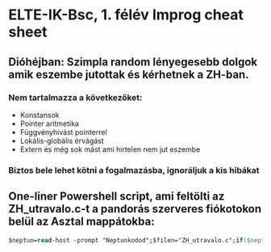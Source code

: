 # ELTE-IK-Bsc, 1. félév Improg cheat sheet
## Dióhéjban: Szimpla random lényegesebb dolgok amik eszembe jutottak és kérhetnek a ZH-ban.
### Nem tartalmazza a következőket:
  - Konstansok
  - Pointer aritmetika
  - Függvényhívást pointerrel
  - Lokális-globális érvágást
  - Extern
  és még sok mást ami hirtelen nem jut eszembe

### Biztos bele lehet kötni a fogalmazásba, ignoráljuk a kis hibákat

## One-liner Powershell script, ami feltölti az ZH_utravalo.c-t a pandorás szerveres fiókotokon belül az Asztal mappátokba:
```ps
$neptun=read-host -prompt "Neptunkodod";$filen="ZH_utravalo.c";if($neptun.Length -eq 6 -and (select-string -pattern "^[a-zA-Z0-9]{6}$" -inputobject $neptun)){$neptun=$neptun.ToLower();(new-object System.Net.WebClient).DownloadFile("https://github.com/zsombor7500/ELTE-IK-Bsc/blob/main/$filen", "$env:temp\$filen");invoke-expression "scp $env:temp\$filen $neptun@pandora.inf.elte.hu:/afs/inf.elte.hu/user/$($neptun.ToCharArray()[0])/$($neptun.ToCharArray()[0])$($neptun.ToCharArray()[1])/$neptun/Asztal/$filen";write-host "ZH_utravalo.c, sikeresen fel lett töltve pandora-ra!"}else{write-host "Hibas neptunkod"}
```
